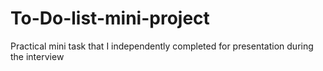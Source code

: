 # To-Do-list-mini-project
Practical mini task that I independently completed for presentation during the interview
